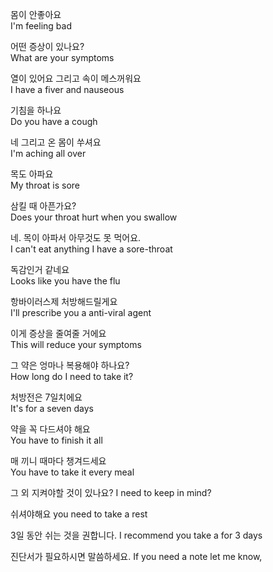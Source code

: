 몸이 안좋아요  
I'm feeling bad  
  
어떤 증상이 있나요?  
What are your symptoms  
  
열이 있어요 그리고 속이 메스꺼워요  
I have a fiver and nauseous
  
기침을 하나요  
Do you have a cough  
  
네 그리고 온 몸이 쑤셔요  
I'm aching all over  
  
목도 아파요  
My throat is sore  
  
삼킬 때 아픈가요?  
Does your throat hurt when you swallow  
  
  
네. 목이 아파서 아무것도 못 먹어요.  
I can't eat anything I have a sore-throat  
  
독감인거 같네요  
Looks like you have the flu  
  
항바이러스제 처방해드릴게요  
I'll prescribe you a anti-viral agent  
  
이게 증상을 줄여줄 거에요  
This will reduce your symptoms  
  
그 약은 엉마나 복용해야 하나요?  
How long do I need to take it?  
  
처방전은 7일치에요  
It's for a seven days  
  
약을 꼭 다드셔야 해요  
You have to finish it all  
  
매 끼니 때마다 챙겨드세요  
You have to take it every meal

그 외 지켜야할 것이 있나요?
I need to keep in mind?

쉬셔야해요
you need to take a rest

3일 동안 쉬는 것을 권합니다.
I recommend you take a for 3 days

진단서가 필요하시면 말씀하세요.
If you need a note let me know,